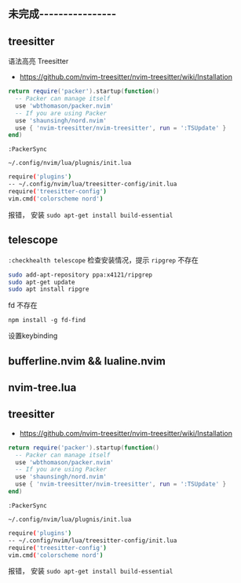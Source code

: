 ##  未完成----------------

## treesitter

语法高亮 Treesitter

- https://github.com/nvim-treesitter/nvim-treesitter/wiki/Installation

```lua
return require('packer').startup(function()
  -- Packer can manage itself
  use 'wbthomason/packer.nvim'
  -- If you are using Packer
  use 'shaunsingh/nord.nvim'
  use { 'nvim-treesitter/nvim-treesitter', run = ':TSUpdate' }
end)
```


`:PackerSync`

`~/.config/nvim/lua/plugnis/init.lua`

```bash
require('plugins')
-- ~/.config/nvim/lua/treesitter-config/init.lua
require('treesitter-config')
vim.cmd('colorscheme nord')
```

报错， 安装 `sudo apt-get install build-essential`
 


## telescope

`:checkhealth telescope`  检查安装情况，提示 `ripgrep` 不存在

```bash
sudo add-apt-repository ppa:x4121/ripgrep
sudo apt-get update
sudo apt install ripgre
```
fd 不存在

`npm install -g fd-find`


设置keybinding



## bufferline.nvim && lualine.nvim

## nvim-tree.lua


## treesitter

- https://github.com/nvim-treesitter/nvim-treesitter/wiki/Installation

```lua
return require('packer').startup(function()
  -- Packer can manage itself
  use 'wbthomason/packer.nvim'
  -- If you are using Packer
  use 'shaunsingh/nord.nvim'
  use { 'nvim-treesitter/nvim-treesitter', run = ':TSUpdate' }
end)
```


`:PackerSync`

`~/.config/nvim/lua/plugnis/init.lua`

```bash
require('plugins')
-- ~/.config/nvim/lua/treesitter-config/init.lua
require('treesitter-config')
vim.cmd('colorscheme nord')
```

报错， 安装 `sudo apt-get install build-essential`
